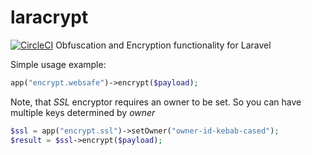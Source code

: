 # laracrypt
[![CircleCI](https://circleci.com/gh/p5ych0/laracrypt/tree/master.svg?style=svg)](https://circleci.com/gh/p5ych0/laracrypt/tree/master) Obfuscation and Encryption functionality for Laravel

Simple usage example:

```php
app("encrypt.websafe")->encrypt($payload);

```

Note, that *SSL* encryptor requires an owner to be set. So you can have multiple keys determined by *owner*

```php
$ssl = app("encrypt.ssl")->setOwner("owner-id-kebab-cased");
$result = $ssl->encrypt($payload);
```
